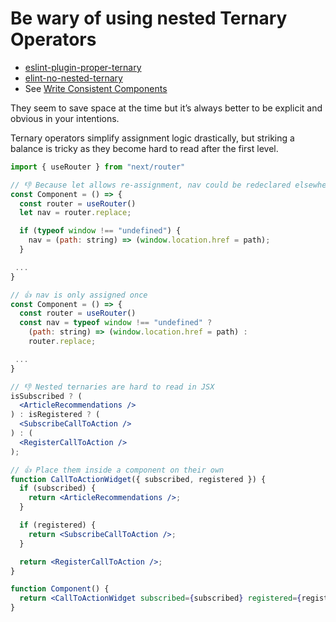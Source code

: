 # Be wary of using nested Ternary Operators

- [eslint-plugin-proper-ternary](https://github.com/getify/eslint-plugin-proper-ternary)
- [elint-no-nested-ternary](https://eslint.org/docs/latest/rules/no-nested-ternary)
- See [Write Consistent Components](#write-consistent-components)

They seem to save space at the time but it’s always better to be explicit and obvious in your intentions.

Ternary operators simplify assignment logic drastically, but striking a balance is tricky as they become hard to read after the first level.

```jsx
import { useRouter } from "next/router"

// 👎 Because let allows re-assignment, nav could be redeclared elsewhere in the code
const Component = () => {
  const router = useRouter()
  let nav = router.replace;

  if (typeof window !== "undefined") {
    nav = (path: string) => (window.location.href = path);
  }

 ...
}

// 👍 nav is only assigned once
const Component = () => {
  const router = useRouter()
  const nav = typeof window !== "undefined" ?
    (path: string) => (window.location.href = path) :
    router.replace;

 ...
}
```

```jsx
// 👎 Nested ternaries are hard to read in JSX
isSubscribed ? (
  <ArticleRecommendations />
) : isRegistered ? (
  <SubscribeCallToAction />
) : (
  <RegisterCallToAction />
);

// 👍 Place them inside a component on their own
function CallToActionWidget({ subscribed, registered }) {
  if (subscribed) {
    return <ArticleRecommendations />;
  }

  if (registered) {
    return <SubscribeCallToAction />;
  }

  return <RegisterCallToAction />;
}

function Component() {
  return <CallToActionWidget subscribed={subscribed} registered={registered} />;
}
```

